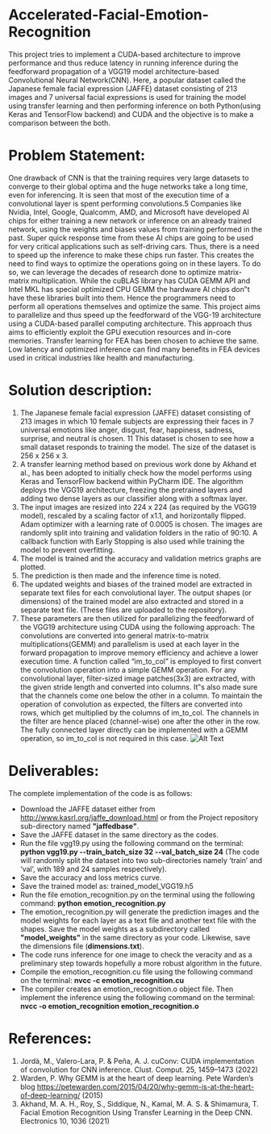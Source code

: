 # Accelerated-Facial-Emotion-Recognition
This project tries to implement a CUDA-based architecture to improve performance and thus reduce 
latency in running inference during the feedforward propagation of a VGG19 model architecture-based 
Convolutional Neural Network(CNN). Here, a popular dataset called the Japanese female facial 
expression (JAFFE) dataset consisting of 213 images and 7 universal facial expressions is used for 
training the model using transfer learning and then performing inference on both Python(using Keras 
and TensorFlow backend) and CUDA and the objective is to make a comparison between the both.

# Problem Statement:
One drawback of CNN is that the training requires very large datasets to converge  to their global optima and the huge networks take a long time, even for inferencing. It is seen that most of the execution time of a convolutional layer is spent performing convolutions.5 Companies like Nvidia, Intel, Google, Qualcomm, AMD, and Microsoft have developed AI chips for either training a new network or inference on an already trained network, using the weights and biases values from training performed in the past. Super quick response time from these AI chips are going to be used for very critical applications such as self-driving cars. Thus, there is a need to speed up the inference to make these chips run faster. This creates the need to find ways to optimize the operations going on in these layers. To do so, we can leverage the decades of research done to optimize matrix-matrix multiplication. While the cuBLAS library has CUDA GEMM API and Intel MKL has special optimized CPU GEMM the hardware AI chips don‟t have these libraries built into them. Hence the programmers need to perform all operations themselves and optimize the same.
This project aims to parallelize and thus speed up the feedforward of the VGG-19 architecture using a CUDA-based parallel computing architecture. This approach thus aims to efficiently exploit the GPU execution resources and in-core memories. Transfer learning for FEA has been chosen to achieve the same. Low latency and optimized inference can find many benefits in FEA devices used in critical industries like health and manufacturing. 

# Solution description:
1. The Japanese female facial expression (JAFFE) dataset consisting of 213 images in which 10 female subjects are expressing their faces in 7 universal emotions like anger, disgust, fear, happiness, sadness, surprise, and neutral is chosen. 11 This dataset is chosen to see how a small dataset responds to training the model. The size of the dataset is 256 x 256 x 3. 
2. A transfer learning method based on previous work done by Akhand et al., has been adopted to initially check how the model performs using Keras and TensorFlow backend 
within PyCharm IDE. The algorithm deploys the VGG19 architecture, freezing the pretrained layers and adding two dense layers as our classifier along with a softmax layer.
3. The input images are resized into 224 x 224 (as required by the VGG19 model), rescaled by a scaling factor of x1.1, and horizontally flipped. Adam optimizer with a learning rate of 0.0005 is chosen. The images are randomly split into training and validation folders in the ratio of 90:10. A callback function with Early Stopping is also used while training the model to prevent overfitting.
4. The model is trained and the accuracy and validation metrics graphs are plotted.
5. The prediction is then made and the inference time is noted.
6. The updated weights and biases of the trained model are extracted in separate text files for each convolutional layer. The output shapes (or dimensions) of the trained model are also extracted and stored in a separate text file. (These files are uploaded to the repository). 
7.  These parameters are then utilized for parallelizing the feedforward of the VGG19 architecture using CUDA using the following approach:
The convolutions are converted into general matrix-to-matrix multiplications(GEMM) and parallelism is used at each layer in the forward propagation to improve memory efficiency and achieve a lower execution time. A function called “im_to_col” is employed to first convert the convolution operation into a simple GEMM operation. For any convolutional layer, filter-sized image patches(3x3) are extracted, with the given stride length and converted into columns. It‟s also made sure that the channels come one below the other in a column. To maintain the operation of convolution as expected, the filters are converted into rows, which get multiplied by the columns of im_to_col. The channels in the filter are hence placed (channel-wise) one after the other in the row. The fully connected layer directly can be implemented with a GEMM operation, so im_to_col is not required in this case.
![Alt Text](https://petewarden.files.wordpress.com/2015/04/kernelview.png)
# Deliverables:
The complete implementation of the code is as follows:
- Download the JAFFE dataset either from http://www.kasrl.org/jaffe_download.html or from the Project repository sub-directory named **"jaffedbase"**.
- Save the JAFFE dataset in the same directory as the codes.
- Run the file vgg19.py using the following command on the terminal:
**python vgg19.py --train_batch_size 32 --val_batch_size 24**
(The code will randomly split the dataset into two sub-directories namely ‘train’ and ‘val’, with 
189 and 24 samples respectively).
- Save the accuracy and loss metrics curve.
- Save the trained model as: trained_model_VGG19.h5
- Run the file emotion_recognition.py on the terminal using the following command:
**python emotion_recognition.py**
- The emotion_recognition.py will generate the prediction images and the model weights for each layer as a text file and another text file with the shapes. Save the model weights as a subdirectory called **"model_weights"** in the same directory as your code. Likewise, save the dimensions file (**dimensions.txt**). 
- The code runs inference for one image to check the veracity and as a preliminary step towards hopefully a more robust algorithm in the future.
- Compile the emotion_recognition.cu file using the following command on the terminal:
**nvcc -c emotion_recognition.cu**
- The compiler creates an emotion_recognition.o object file. Then implement the inference using the following command on the terminal:
**nvcc -o emotion_recognition emotion_recognition.o**

# References:
1. Jordà, M., Valero-Lara, P. & Peña, A. J. cuConv: CUDA implementation of convolution for CNN inference. Clust. Comput. 25, 1459–1473 (2022)
2. Warden, P. Why GEMM is at the heart of deep learning. Pete Warden’s blog
https://petewarden.com/2015/04/20/why-gemm-is-at-the-heart-of-deep-learning/ (2015)
3. Akhand, M. A. H., Roy, S., Siddique, N., Kamal, M. A. S. & Shimamura, T. Facial Emotion Recognition Using Transfer Learning in the Deep CNN. Electronics 10, 1036 (2021)

